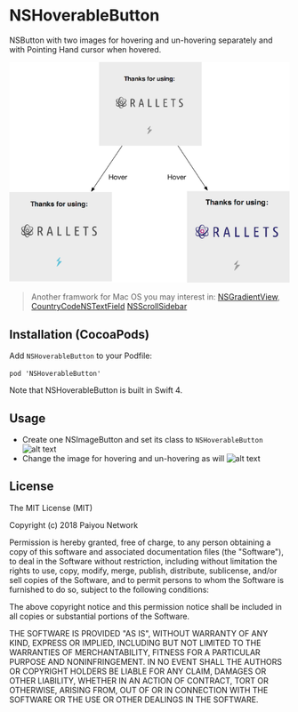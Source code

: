 # NSHoverableButton
NSButton with two images for hovering and un-hovering separately and with Pointing Hand cursor when hovered.

![alt text](https://raw.githubusercontent.com/paiyou-network/NSHoverableButton/master/NSHoverableButtonDemo/Support/sample.png)

>Another framwork for Mac OS you may interest in:
[NSGradientView](https://github.com/paiyou-network/NSGradientView),
[CountryCodeNSTextField](https://github.com/paiyou-network/CountryCodeNSTextField)
[NSScrollSidebar](https://github.com/paiyou-network/NSScrollSideBar)

## Installation (CocoaPods)
Add `NSHoverableButton` to your Podfile:

```pod 'NSHoverableButton'```

Note that NSHoverableButton is built in Swift 4.

## Usage
* Create one NSImageButton and set its class to `NSHoverableButton`
![alt text](https://raw.githubusercontent.com/paiyou-network/NSHoverableButton/master/NSHoverableButtonDemo/Support/setClassImg.png)
* Change the image for hovering and un-hovering as will
![alt text](https://raw.githubusercontent.com/paiyou-network/NSHoverableButton/master/NSHoverableButtonDemo/Support/setPicturesImg.png)

## License
The MIT License (MIT)

Copyright (c) 2018 Paiyou Network

Permission is hereby granted, free of charge, to any person obtaining a copy of
this software and associated documentation files (the "Software"), to deal in
the Software without restriction, including without limitation the rights to
use, copy, modify, merge, publish, distribute, sublicense, and/or sell copies of
the Software, and to permit persons to whom the Software is furnished to do so,
subject to the following conditions:

The above copyright notice and this permission notice shall be included in all
copies or substantial portions of the Software.

THE SOFTWARE IS PROVIDED "AS IS", WITHOUT WARRANTY OF ANY KIND, EXPRESS OR
IMPLIED, INCLUDING BUT NOT LIMITED TO THE WARRANTIES OF MERCHANTABILITY, FITNESS
FOR A PARTICULAR PURPOSE AND NONINFRINGEMENT. IN NO EVENT SHALL THE AUTHORS OR
COPYRIGHT HOLDERS BE LIABLE FOR ANY CLAIM, DAMAGES OR OTHER LIABILITY, WHETHER
IN AN ACTION OF CONTRACT, TORT OR OTHERWISE, ARISING FROM, OUT OF OR IN
CONNECTION WITH THE SOFTWARE OR THE USE OR OTHER DEALINGS IN THE SOFTWARE.
